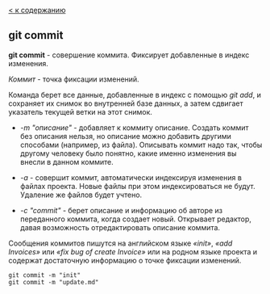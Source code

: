 [< к содержанию](./readme.md)

## git commit

**git commit** - совершение коммита. Фиксирует добавленные в индекс изменения.

*Коммит* - точка фиксации изменений.

Команда берет все данные, добавленные в индекс с помощью _git add_, и сохраняет их снимок во внутренней базе данных, а затем сдвигает указатель текущей ветки на этот снимок.

+ *-m "описание"* - добавляет к коммиту описание. Создать коммит без описания нельзя, но описание можно добавить другими способами (например, из файла). Описывать коммит надо так, чтобы другому человеку было понятно, какие именно изменения вы внесли в данном коммите.

+ *-a* - 
совершит коммит, автоматически индексируя изменения в файлах проекта. Новые файлы при этом индексироваться не будут. Удаление же файлов будет учтено.

+ *-c "commit"* - 
берет описание и информацию об авторе из переданного коммита, когда создает новый. Открывает редактор, давая возможность отредактировать описание коммита.

Сообщения коммитов пишутся на английском языке _«init»_, _«add Invoices»_ или _«fix bug of create Invoice»_ или на родном языке проекта и содержат достаточную информацию о точке фиксации изменений.

```bash=
git commit -m "init"
git commit -m "update.md"
```